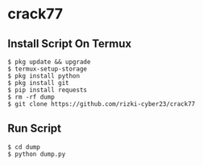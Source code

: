 # crack77
## Install Script On Termux
```
$ pkg update && upgrade  
$ termux-setup-storage  
$ pkg install python  
$ pkg install git  
$ pip install requests  
$ rm -rf dump  
$ git clone https://github.com/rizki-cyber23/crack77  
```
## Run Script
```
$ cd dump  
$ python dump.py  
```
